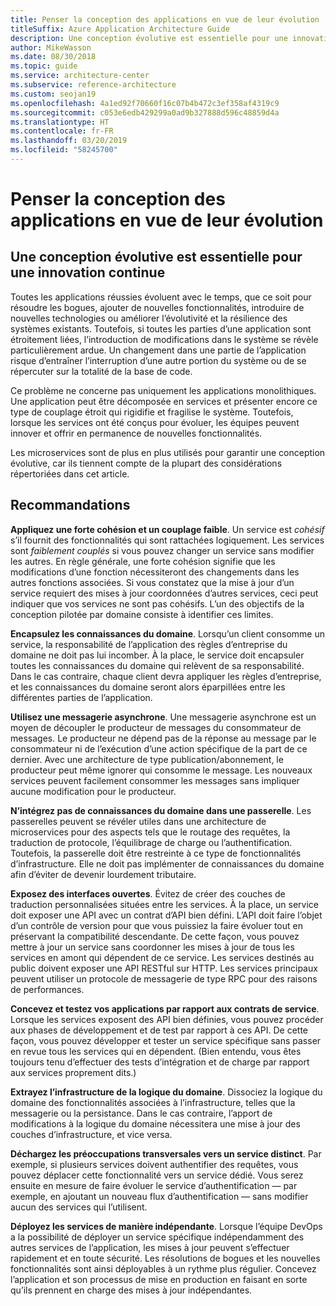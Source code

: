 ```yaml
---
title: Penser la conception des applications en vue de leur évolution
titleSuffix: Azure Application Architecture Guide
description: Une conception évolutive est essentielle pour une innovation continue.
author: MikeWasson
ms.date: 08/30/2018
ms.topic: guide
ms.service: architecture-center
ms.subservice: reference-architecture
ms.custom: seojan19
ms.openlocfilehash: 4a1ed92f70660f16c07b4b472c3ef358af4319c9
ms.sourcegitcommit: c053e6edb429299a0ad9b327888d596c48859d4a
ms.translationtype: HT
ms.contentlocale: fr-FR
ms.lasthandoff: 03/20/2019
ms.locfileid: "58245700"
---
```

# <a name="design-for-evolution"></a>Penser la conception des applications en vue de leur évolution

## <a name="an-evolutionary-design-is-key-for-continuous-innovation"></a>Une conception évolutive est essentielle pour une innovation continue

Toutes les applications réussies évoluent avec le temps, que ce soit pour résoudre les bogues, ajouter de nouvelles fonctionnalités, introduire de nouvelles technologies ou améliorer l’évolutivité et la résilience des systèmes existants. Toutefois, si toutes les parties d’une application sont étroitement liées, l’introduction de modifications dans le système se révèle particulièrement ardue. Un changement dans une partie de l’application risque d’entraîner l’interruption d’une autre portion du système ou de se répercuter sur la totalité de la base de code.

Ce problème ne concerne pas uniquement les applications monolithiques. Une application peut être décomposée en services et présenter encore ce type de couplage étroit qui rigidifie et fragilise le système. Toutefois, lorsque les services ont été conçus pour évoluer, les équipes peuvent innover et offrir en permanence de nouvelles fonctionnalités.

Les microservices sont de plus en plus utilisés pour garantir une conception évolutive, car ils tiennent compte de la plupart des considérations répertoriées dans cet article.

## <a name="recommendations"></a>Recommandations

**Appliquez une forte cohésion et un couplage faible**. Un service est *cohésif* s’il fournit des fonctionnalités qui sont rattachées logiquement. Les services sont *faiblement couplés* si vous pouvez changer un service sans modifier les autres. En règle générale, une forte cohésion signifie que les modifications d’une fonction nécessiteront des changements dans les autres fonctions associées. Si vous constatez que la mise à jour d’un service requiert des mises à jour coordonnées d’autres services, ceci peut indiquer que vos services ne sont pas cohésifs. L’un des objectifs de la conception pilotée par domaine consiste à identifier ces limites.

**Encapsulez les connaissances du domaine**. Lorsqu’un client consomme un service, la responsabilité de l’application des règles d’entreprise du domaine ne doit pas lui incomber. À la place, le service doit encapsuler toutes les connaissances du domaine qui relèvent de sa responsabilité. Dans le cas contraire, chaque client devra appliquer les règles d’entreprise, et les connaissances du domaine seront alors éparpillées entre les différentes parties de l’application.

**Utilisez une messagerie asynchrone**. Une messagerie asynchrone est un moyen de découpler le producteur de messages du consommateur de messages. Le producteur ne dépend pas de la réponse au message par le consommateur ni de l’exécution d’une action spécifique de la part de ce dernier. Avec une architecture de type publication/abonnement, le producteur peut même ignorer qui consomme le message. Les nouveaux services peuvent facilement consommer les messages sans impliquer aucune modification pour le producteur.

**N’intégrez pas de connaissances du domaine dans une passerelle**. Les passerelles peuvent se révéler utiles dans une architecture de microservices pour des aspects tels que le routage des requêtes, la traduction de protocole, l’équilibrage de charge ou l’authentification. Toutefois, la passerelle doit être restreinte à ce type de fonctionnalités d’infrastructure. Elle ne doit pas implémenter de connaissances du domaine afin d’éviter de devenir lourdement tributaire.

**Exposez des interfaces ouvertes**. Évitez de créer des couches de traduction personnalisées situées entre les services. À la place, un service doit exposer une API avec un contrat d’API bien défini. L’API doit faire l’objet d’un contrôle de version pour que vous puissiez la faire évoluer tout en préservant la compatibilité descendante. De cette façon, vous pouvez mettre à jour un service sans coordonner les mises à jour de tous les services en amont qui dépendent de ce service. Les services destinés au public doivent exposer une API RESTful sur HTTP. Les services principaux peuvent utiliser un protocole de messagerie de type RPC pour des raisons de performances.

**Concevez et testez vos applications par rapport aux contrats de service**. Lorsque les services exposent des API bien définies, vous pouvez procéder aux phases de développement et de test par rapport à ces API. De cette façon, vous pouvez développer et tester un service spécifique sans passer en revue tous les services qui en dépendent. (Bien entendu, vous êtes toujours tenu d’effectuer des tests d’intégration et de charge par rapport aux services proprement dits.)

**Extrayez l’infrastructure de la logique du domaine**. Dissociez la logique du domaine des fonctionnalités associées à l’infrastructure, telles que la messagerie ou la persistance. Dans le cas contraire, l’apport de modifications à la logique du domaine nécessitera une mise à jour des couches d’infrastructure, et vice versa.

**Déchargez les préoccupations transversales vers un service distinct**. Par exemple, si plusieurs services doivent authentifier des requêtes, vous pouvez déplacer cette fonctionnalité vers un service dédié. Vous serez ensuite en mesure de faire évoluer le service d’authentification &mdash; par exemple, en ajoutant un nouveau flux d’authentification &mdash; sans modifier aucun des services qui l’utilisent.

**Déployez les services de manière indépendante**. Lorsque l’équipe DevOps a la possibilité de déployer un service spécifique indépendamment des autres services de l’application, les mises à jour peuvent s’effectuer rapidement et en toute sécurité. Les résolutions de bogues et les nouvelles fonctionnalités sont ainsi déployables à un rythme plus régulier. Concevez l’application et son processus de mise en production en faisant en sorte qu’ils prennent en charge des mises à jour indépendantes.

